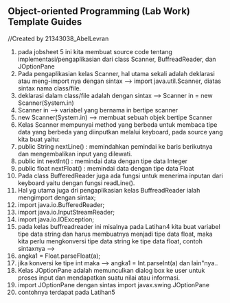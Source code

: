## Object-oriented Programming (Lab Work) Template Guides
//Created by 21343038_AbelLevran
1. pada jobsheet 5 ini kita membuat source code tentang implementasi/pengaplikasian dari class Scanner, BuffreadReader, dan JOptionPane
2. Pada pengaplikasian kelas Scanner, hal utama sekali adalah deklarasi atau meng-import nya dengan sintax --> import java.util.Scanner, diatas sintax nama class/file.
3. deklarasi dalam class/file adalah dengan sintax --> Scanner in = new Scanner(System.in)
4. Scanner in --> variabel yang bernama in bertipe scanner
5. new Scanner(System.in) --> membuat sebuah objek bertipe Scanner
6. Kelas Scanner mempunyai method yang berbeda untuk membaca tipe data yang berbeda yang diinputkan melalui keyboard, pada source yang kita buat yaitu:
7. public String nextLine() : memindahkan pemindai ke baris berikutnya dan mengembalikan input yang dilewati.
8. public int nextInt() : memindai data dengan tipe data Integer
9. public float nextFloat() : memindai data dengan tipe data Float
10. Pada class BufferedReader juga ada fungsi untuk menerima inputan dari keyboard yaitu dengan fungsi readLine(). 
11. Hal yg utama juga dri pengaplikasian kelas BuffreadReader ialah mengimport dengan sintax;
12. import java.io.BufferedReader;
13. import java.io.InputStreamReader;
14. import java.io.IOException;
15. pada kelas buffreadreader ini misalnya pada Latihan4 kita buat variabel tipe data string dan harus membuatnya menjadi tipe data float, maka kita perlu mengkonversi tipe data string ke tipe data float, contoh sintaxnya -->  
16. angka1 = Float.parseFloat(a);
17. jika konversi ke tipe int maka --> angka1 = Int.parseInt(a) dan lain"nya..
18. Kelas JOptionPane adalah memunculkan dialog box ke user untuk proses input dan mendapatkan suatu nilai atau informasi. 
19. import JOptionPane dengan sintas import javax.swing.JOptionPane
20. contohnya terdapat pada Latihan5

